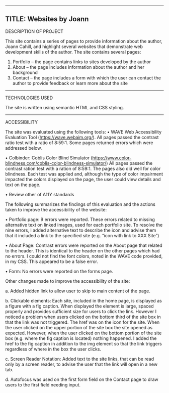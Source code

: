 ----------------------------------------------------
TITLE:  Websites by Joann
-----------------------------------------------------
DESCRIPTION OF PROJECT

This site contains a series of pages to provide information about the author, Joann Cahill, and highlight several websites that demonstrate web development skills of the author.  The site contains several pages:

1.	Portfolio – the page contains links to sites developed by the author
2.	About – the page includes information about the author and her background
3.	Contact – the page includes a form with which the user can contact the author to provide feedback or learn more about the site

-----------------------------------------------------

TECHNOLOGIES USED

The site is written using semantic HTML and CSS styling.

-----------------------------------------------------

ACCESSIBILITY

The site was evaluated using the following tools:
•	WAVE Web Accessibility Evaluation Tool (https://wave.webaim.org/). All pages passed the contrast ratio test with a ratio of 8:59:1.  Some pages returned errors which were addressed below.

•	Colbinder: Coblis Color Blind Simulator (https://www.color-blindness.com/coblis-color-blindness-simulator/)  All pages passed the contrast ration test with a ration of 8:59:1. The pages also did well for color blindness.  Each test was applied and, although the type of color impairment impacted the colors displayed on the page, the user could view details and text on the page.  

•	Review other of A11Y standards 

The following summarizes the findings of this evaluation and the actions taken to improve the accessibility of the website:

•	Portfolio page:  9 errors were reported.  These errors related to missing alternative text on linked images, used for each portfolio site.   To resolve the nine errors, I added alternative text to describe the icon and advise them that it included a link to the specified site (e.g. “icon with link to XXX Site”)

•	About Page: Contrast errors were reported on the About page that related to the header.  This is identical to the header on the other pages which had no errors.  I could not find the font colors, noted in the WAVE code provided, in my CSS.  This appeared to be a false error.

•	Form:  No errors were reported on the forms page.

Other changes made to improve the accessibility of the site:

a.	Added hidden link to allow user to skip to main content of the page.

b.	Clickable elements:  Each site, included in the home page, is displayed as a figure with a fig caption.  When displayed the element is large, spaced properly and provides sufficient size for users to click the link.  However I noticed a problem when users clicked on the bottom third of the site box in that the link was not triggered.  The href was on the icon for the site.  When the user clicked on the upper portion of the site box the site opened as expected.  However, when the user clicked on the bottom portion of the site box (e.g. where the fig caption is located) nothing happened. I added the href to the fig caption in addition to the img element so that the link triggers regardless of where in the box the user clicks.

c.	Screen Reader Notation:  Added text to the site links, that can be read only by a screen reader, to advise the user that the link will open in a new tab.

d.	Autofocus was used on the first form field on the Contact page to draw users to the first field needing input.		
